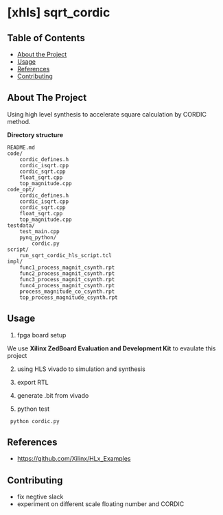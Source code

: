 # [xhls] sqrt_cordic

<!-- TABLE OF CONTENTS -->
## Table of Contents

* [About the Project](#about-the-project)
* [Usage](#usage)
* [References](#References)
* [Contributing](#contributing)



<!-- ABOUT THE PROJECT -->
## About The Project
Using high level synthesis to accelerate square calculation by CORDIC method. 

**Directory structure**
```
README.md
code/
    cordic_defines.h
    cordic_isqrt.cpp
    cordic_sqrt.cpp
    float_sqrt.cpp
    top_magnitude.cpp
code_opt/
    cordic_defines.h
    cordic_isqrt.cpp
    cordic_sqrt.cpp
    float_sqrt.cpp
    top_magnitude.cpp
testdata/
    test_main.cpp
    pynq_python/
        cordic.py
script/
    run_sqrt_cordic_hls_script.tcl
impl/
    func1_process_magnit_csynth.rpt
    func2_process_magnit_csynth.rpt
    func3_process_magnit_csynth.rpt
    func4_process_magnit_csynth.rpt
    process_magnitude_co_csynth.rpt
    top_process_magnitude_csynth.rpt
```

<!-- USAGE EXAMPLES -->
## Usage

1. fpga board setup

We use **Xilinx ZedBoard Evaluation and Development Kit** to evaulate this project

2. using HLS vivado to simulation and synthesis

3. export RTL

4. generate .bit from vivado

3. python test
```shell 
 python cordic.py
```
## References
* https://github.com/Xilinx/HLx_Examples

<!-- CONTRIBUTING -->
## Contributing
* fix negtive slack
* experiment on different scale floating number and CORDIC
